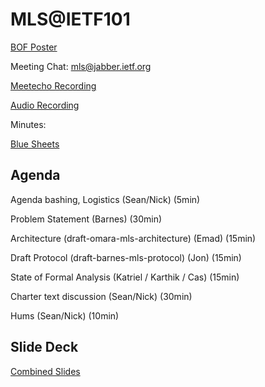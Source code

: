 # MLS@IETF101

[BOF Poster](https://github.com/mlswg/wg-materials/blob/master/ietf101/mls_poster.jpeg)

Meeting Chat: mls@jabber.ietf.org

[Meetecho Recording](https://www.youtube.com/watch?v=CgoR2Xdcaa0)

[Audio Recording](https://www.ietf.org/audio/ietf101/ietf101-buckingham-20180322-1550.mp3)

Minutes: 

[Blue Sheets](https://www.ietf.org/proceedings/101/bluesheets/bluesheets-101-mls-201803221550-00.pdf)

## Agenda

Agenda bashing, Logistics (Sean/Nick) (5min)

Problem Statement (Barnes) (30min)

Architecture (draft-omara-mls-architecture) (Emad) (15min)

Draft Protocol (draft-barnes-mls-protocol) (Jon) (15min)

State of Formal Analysis (Katriel / Karthik / Cas) (15min)

Charter text discussion (Sean/Nick) (30min)

Hums (Sean/Nick) (10min)

## Slide Deck

[Combined Slides](https://datatracker.ietf.org/meeting/101/materials/slides-101-mls-mls-bof-slide-deck-00)
